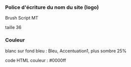 ### Police d'écriture du nom du site (logo)

Brush Script MT

taille 36

### Couleur

blanc sur fond bleu : Bleu, Accentuation1, plus sombre 25%

code HTML couleur : #0000ff
